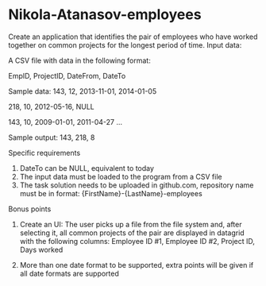 # Nikola-Atanasov-employees

Create an application that identifies the pair of employees who have worked
together on common projects for the longest period of time.
Input data:

A CSV file with data in the following format:

EmpID, ProjectID, DateFrom, DateTo

Sample data:
143, 12, 2013-11-01, 2014-01-05 

218, 10, 2012-05-16, NULL 

143, 10, 2009-01-01, 2011-04-27 
...

Sample output:
143, 218, 8

Specific requirements
1) DateTo can be NULL, equivalent to today
2) The input data must be loaded to the program from a CSV file
3) The task solution needs to be uploaded in github.com, repository name must be in
format: {FirstName}-{LastName}-employees

Bonus points

1) Create an UI:
The user picks up a file from the file system and, after selecting it, all common
projects of the pair are displayed in datagrid with the following columns:
Employee ID #1, Employee ID #2, Project ID, Days worked

2) More than one date format to be supported, extra points will be given if all date formats
are supported
